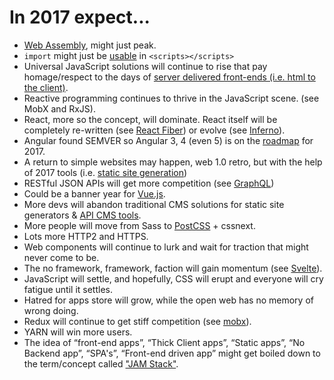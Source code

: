 # In 2017 expect...

* [Web Assembly](http://webassembly.org/), might just peak.
* `import` might just be [usable](https://github.com/tc39/proposal-dynamic-import#example) in `<scripts></scripts>`
* Universal JavaScript solutions will continue to rise that pay homage/respect to the days of [server delivered front-ends (i.e. html to the client)](https://github.com/zeit/next.js).
* Reactive programming continues to thrive in the JavaScript scene. (see MobX and RxJS).
* React, more so the concept, will dominate. React itself will be completely re-written (see [React Fiber](https://github.com/acdlite/react-fiber-architecture)) or evolve (see [Inferno](https://github.com/infernojs/inferno)).
* Angular found SEMVER so Angular 3, 4 (even 5) is on the [roadmap](https://www.youtube.com/watch?v=aJIMoLgqU_o&feature=youtu.be&t=6m12s) for 2017.
* A return to simple websites may happen, web 1.0 retro, but with the help of 2017 tools (i.e. [static site generation](https://github.com/vigetlabs/gulp-starter/tree/blendid))
* RESTful JSON APIs will get more competition (see [GraphQL](http://graphql.org/))
* Could be a banner year for [Vue.js](https://vuejs.org/).
* More devs will abandon traditional CMS solutions for static site generators & [API CMS tools](https://www.google.com/webhp?sourceid=chrome-instant&rlz=1C5CHFA_enUS712US713&ion=1&espv=2&ie=UTF-8#q=api%20cms).
* More people will move from Sass to [PostCSS](http://postcss.org/) + cssnext.
* Lots more HTTP2 and HTTPS.
* Web components will continue to lurk and wait for traction that might never come to be.
* The no framework, framework, faction will gain momentum (see [Svelte](https://svelte.technology/blog/frameworks-without-the-framework/)).
* JavaScript will settle, and hopefully, CSS will erupt and everyone will cry fatigue until it settles.
* Hatred for apps store will grow, while the open web has no memory of wrong doing.
* Redux will continue to get stiff competition (see [mobx](https://mobx.js.org/)).
* YARN will win more users.
* The idea of “front-end apps”, “Thick Client apps”, “Static apps”, “No Backend app”, “SPA's”, “Front-end driven app” might get boiled down to the term/concept called ["JAM Stack"](https://jamstack.org/).